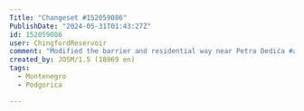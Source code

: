 ```yaml
---
Title: "Changeset #152059086"
PublishDate: "2024-05-31T01:43:27Z"
id: 152059086
user: ChingfordReservoir
comment: "Modified the barrier and residential way near Petra Dedića #adt"
created_by: JOSM/1.5 (18969 en)
tags:
  - Montenegro
  - Podgorica

---
```

